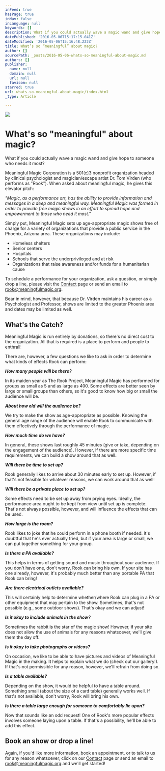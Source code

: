 ```yaml
---
inFeed: true
hasPage: true
inNav: false
inLanguage: null
keywords: []
description: What if you could actually wave a magic wand and give hope to someone who needs it most?
datePublished: '2016-05-06T15:17:15.041Z'
dateModified: '2016-05-06T15:16:48.222Z'
title: What’s so “meaningful” about magic?
author: []
sourcePath: _posts/2016-05-06-whats-so-meaningful-about-magic.md
authors: []
publisher:
  name: null
  domain: null
  url: null
  favicon: null
starred: true
url: whats-so-meaningful-about-magic/index.html
_type: Article

---
```

![](https://the-grid-user-content.s3-us-west-2.amazonaws.com/3ac16dca-e341-4f18-89ff-1e797c0cda09.png)

# What's so "meaningful" about magic?

What if you could actually wave a magic wand and give hope to someone who needs it most?

Meaningful Magic Corporation is a 501(c)3 nonprofit organization headed by clinical psychologist and magician/escape artist Dr. Tom Virden (who performs as "Rook"). When asked about meaningful magic, he gives this elevator pitch:

_"Magic, as a performance art, has the ability to provide information and messages in a deep and meaningful way. Meaningful Magic was formed in order to provide free magic shows in an effort to spread hope and empowerment to those who need it most."_

Simply put, Meaningful Magic sets up age-appropriate magic shows free of charge for a variety of organizations that provide a public service in the Phoenix, Arizona area. These organizations may include:

* Homeless shelters
* Senior centers
* Hospitals
* Schools that serve the underprivileged and at risk
* Organizations that raise awareness and/or funds for a humanitarian cause

To schedule a performance for your organization, ask a question, or simply drop a line, please visit the [Contact][0] page or send an email to [rook@meaningfulmagic.org][1].

Bear in mind, however, that because Dr. Virden maintains his career as a Psychologist and Professor, shows are limited to the greater Phoenix area and dates may be limited as well.

## What's the Catch?

Meaningful Magic is run entirely by donations, so there's no direct cost to the organization. All that is required is a place to perform and people to enthrall!

There are, however, a few questions we like to ask in order to determine what kinds of effects Rook can perform:

**_How many people will be there?_**

In its maiden year as The Rook Project, Meaningful Magic has performed for groups as small as 5 and as large as 400\. Some effects are better seen by large or small groups than others, so it's good to know how big or small the audience will be.

**_About how old will the audience be?_**

We try to make the show as age-appropriate as possible. Knowing the general age range of the audience will enable Rook to communicate with them effectively through the performance of magic.

_**How much time do we have?**_

In general, these shows last roughly 45 minutes (give or take, depending on the engagement of the audience). However, if there are more specific time requirements, we can build a show around that as well.

**_Will there be time to set up?_**

Rook generally likes to arrive about 30 minutes early to set up. However, if that's not feasible for whatever reasons, we can work around that as well!

**_Will there be a private place to set up?_**

Some effects need to be set up away from prying eyes. Ideally, the performance area ought to be kept from view until set up is complete. That's not always possible, however, and will influence the effects that can be used.

**_How large is the room?_**

Rook likes to joke that he could perform in a phone booth if needed. It's doubtful that he's ever actually tried, but if your area is large or small, we can put together something for your group.

**_Is there a PA available?_**

This helps in terms of getting sound and music throughout your audience. If you don't have one, don't worry, Rook can bring his own. If your site has one already, however, it's probably much better than any portable PA that Rook can bring!

**_Are there electrical outlets available?_**

This will certainly help to determine whether/where Rook can plug in a PA or other equipment that may pertain to the show. Sometimes, that's not possible (e.g., some outdoor shows). That's okay and we can adjust!

**_Is it okay to include animals in the show?_**

Sometimes the rabbit is the star of the magic show! However, if your site does not allow the use of animals for any reasons whatsoever, we'll give them the day off.

_**Is it okay to take photographs or videos?**_

On occasion, we like to be able to have pictures and videos of Meaningful Magic in the making. It helps to explain what we do (check out our gallery!). If that's not permissible for any reason, however, we'll refrain from doing so.

**_Is a table available?_**

Depending on the show, it would be helpful to have a table around. Something small (about the size of a card table) generally works well. If that's not available, don't worry, Rook will bring his own.

_**Is there a table large enough for someone to comfortably lie upon?**_

Now that sounds like an odd request! One of Rook's more popular effects involves someone laying upon a table. If that's a possibility, he'll be able to add this effect.

## Book an show or drop a line!

Again, if you'd like more information, book an appointment, or to talk to us for any reason whatsoever, click on our [Contact][0] page or send an email to [rook@meaningfulmagic.org][1] and we'll get started!

[0]: http://meaningfulmagic.org/?page_id=22 "Contact"
[1]: mailto:rook@meaningfulmagic.org